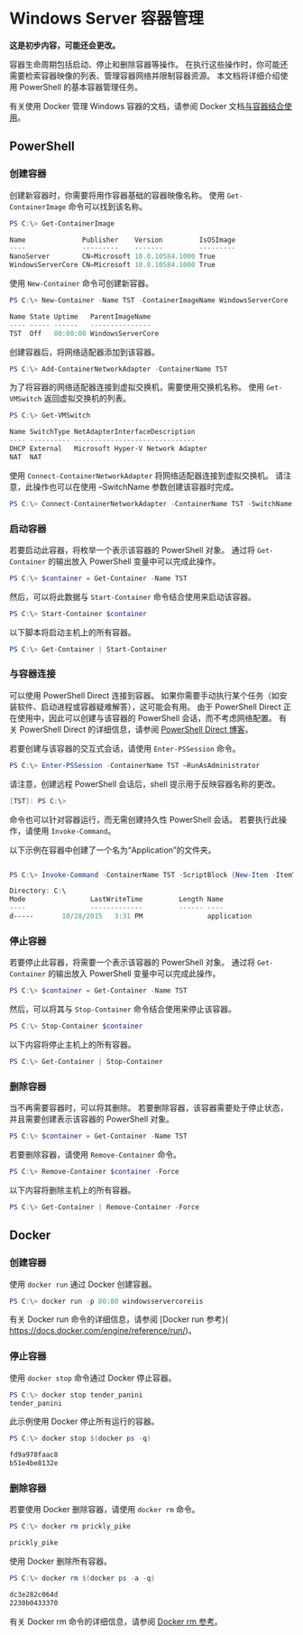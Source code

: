 # Windows Server 容器管理

**这是初步内容，可能还会更改。**

容器生命周期包括启动、停止和删除容器等操作。 在执行这些操作时，你可能还需要检索容器映像的列表、管理容器网络并限制容器资源。 本文档将详细介绍使用 PowerShell 的基本容器管理任务。

有关使用 Docker 管理 Windows 容器的文档，请参阅 Docker 文档[与容器结合使用](https://docs.docker.com/userguide/usingdocker/)。

## PowerShell

### 创建容器

创建新容器时，你需要将用作容器基础的容器映像名称。 使用 `Get-ContainerImage` 命令可以找到该名称。

```powershell
PS C:\> Get-ContainerImage

Name              Publisher    Version         IsOSImage
----              ---------    -------         ---------
NanoServer        CN=Microsoft 10.0.10584.1000 True
WindowsServerCore CN=Microsoft 10.0.10584.1000 True
```

使用 `New-Container` 命令可创建新容器。

```powershell
PS C:\> New-Container -Name TST -ContainerImageName WindowsServerCore

Name State Uptime   ParentImageName
---- ----- ------   ---------------
TST  Off   00:00:00 WindowsServerCore
```

创建容器后，将网络适配器添加到该容器。

```powershell
PS C:\> Add-ContainerNetworkAdapter -ContainerName TST
```

为了将容器的网络适配器连接到虚拟交换机，需要使用交换机名称。 使用 `Get-VMSwitch` 返回虚拟交换机的列表。

```powershell
PS C:\> Get-VMSwitch

Name SwitchType NetAdapterInterfaceDescription
---- ---------- ------------------------------
DHCP External   Microsoft Hyper-V Network Adapter
NAT  NAT
```

使用 `Connect-ContainerNetworkAdapter` 将网络适配器连接到虚拟交换机。 请注意，此操作也可以在使用 –SwitchName 参数创建该容器时完成。

```powershell
PS C:\> Connect-ContainerNetworkAdapter -ContainerName TST -SwitchName NAT
```

### 启动容器

若要启动此容器，将枚举一个表示该容器的 PowerShell 对象。 通过将 `Get-Container` 的输出放入 PowerShell 变量中可以完成此操作。

```powershell
PS C:\> $container = Get-Container -Name TST
```

然后，可以将此数据与 `Start-Container` 命令结合使用来启动该容器。

```powershell
PS C:\> Start-Container $container
```

以下脚本将启动主机上的所有容器。

```powershell
PS C:\> Get-Container | Start-Container
```

### 与容器连接

可以使用 PowerShell Direct 连接到容器。 如果你需要手动执行某个任务（如安装软件、启动进程或容器疑难解答），这可能会有用。 由于 PowerShell Direct 正在使用中，因此可以创建与该容器的 PowerShell 会话，而不考虑网络配置。 有关 PowerShell Direct 的详细信息，请参阅 [PowerShell Direct 博客](http://blogs.technet.com/b/virtualization/archive/2015/05/14/powershell-direct-running-powershell-inside-a-virtual-machine-from-the-hyper-v-host.aspx)。

若要创建与该容器的交互式会话，请使用 `Enter-PSSession` 命令。

 ```powershell
PS C:\> Enter-PSSession -ContainerName TST –RunAsAdministrator
 ```

请注意，创建远程 PowerShell 会话后，shell 提示用于反映容器名称的更改。

```powershell
[TST]: PS C:\>
```

命令也可以针对容器运行，而无需创建持久性 PowerShell 会话。 若要执行此操作，请使用 `Invoke-Command`。

以下示例在容器中创建了一个名为“Application”的文件夹。

```powershell

PS C:\> Invoke-Command -ContainerName TST -ScriptBlock {New-Item -ItemType Directory -Path c:\application }

Directory: C:\
Mode                LastWriteTime         Length Name                                                 PSComputerName
----                -------------         ------ ----                                                 --------------
d-----       10/28/2015   3:31 PM                application                                          TST
```

### 停止容器

若要停止此容器，将需要一个表示该容器的 PowerShell 对象。 通过将 `Get-Container` 的输出放入 PowerShell 变量中可以完成此操作。

```powershell
PS C:\> $container = Get-Container -Name TST
```

然后，可以将其与 `Stop-Container` 命令结合使用来停止该容器。

```powershell
PS C:\> Stop-Container $container
```

以下内容将停止主机上的所有容器。

```powershell
PS C:\> Get-Container | Stop-Container
```

### 删除容器

当不再需要容器时，可以将其删除。 若要删除容器，该容器需要处于停止状态，并且需要创建表示该容器的 PowerShell 对象。

```powershell
PS C:\> $container = Get-Container -Name TST
```

若要删除容器，请使用 `Remove-Container` 命令。

```powershell
PS C:\> Remove-Container $container -Force
```

以下内容将删除主机上的所有容器。

```powershell
PS C:\> Get-Container | Remove-Container -Force
```

## Docker

### 创建容器

使用 `docker run` 通过 Docker 创建容器。

```powershell
PS C:\> docker run -p 80:80 windowsservercoreiis
```

有关 Docker run 命令的详细信息，请参阅 [Docker run 参考}( https://docs.docker.com/engine/reference/run/)。

### 停止容器

使用 `docker stop` 命令通过 Docker 停止容器。

```powershell
PS C:\> docker stop tender_panini
tender_panini
```

此示例使用 Docker 停止所有运行的容器。

```powershell
PS C:\> docker stop $(docker ps -q)

fd9a978faac8
b51e4be8132e
```

### 删除容器

若要使用 Docker 删除容器，请使用 `docker rm` 命令。

```powershell
PS C:\> docker rm prickly_pike

prickly_pike
```

使用 Docker 删除所有容器。

```powershell
PS C:\> docker rm $(docker ps -a -q)

dc3e282c064d
2230b0433370
```

有关 Docker rm 命令的详细信息，请参阅 [Docker rm 参考](https://docs.docker.com/engine/reference/commandline/rm/)。




<!--HONumber=Feb16_HO1-->
